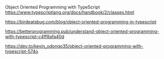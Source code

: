 Object Oriented Programming with TypeScript
https://www.typescriptlang.org/docs/handbook/2/classes.html


https://birdeatsbug.com/blog/object-oriented-programming-in-typescript

https://betterprogramming.pub/understand-object-oriented-programming-with-typescript-c4ff8afa40d

https://dev.to/kevin_odongo35/object-oriented-programming-with-typescript-574o
